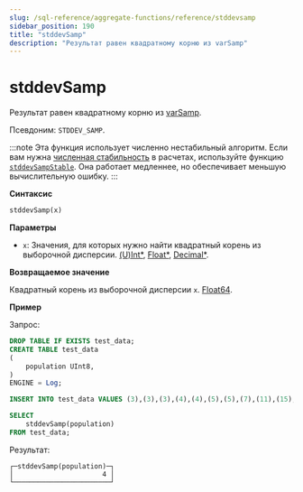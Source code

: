 ```yaml
---
slug: /sql-reference/aggregate-functions/reference/stddevsamp
sidebar_position: 190
title: "stddevSamp"
description: "Результат равен квадратному корню из varSamp"
---
```



# stddevSamp

Результат равен квадратному корню из [varSamp](../../../sql-reference/aggregate-functions/reference/varsamp.md).

Псевдоним: `STDDEV_SAMP`.

:::note
Эта функция использует численно нестабильный алгоритм. Если вам нужна [численная стабильность](https://en.wikipedia.org/wiki/Numerical_stability) в расчетах, используйте функцию [`stddevSampStable`](../reference/stddevsampstable.md). Она работает медленнее, но обеспечивает меньшую вычислительную ошибку.
:::

**Синтаксис**

```sql
stddevSamp(x)
```

**Параметры**

- `x`: Значения, для которых нужно найти квадратный корень из выборочной дисперсии. [(U)Int*](../../data-types/int-uint.md), [Float*](../../data-types/float.md), [Decimal*](../../data-types/decimal.md).

**Возвращаемое значение**

Квадратный корень из выборочной дисперсии `x`. [Float64](../../data-types/float.md).

**Пример**

Запрос:

```sql
DROP TABLE IF EXISTS test_data;
CREATE TABLE test_data
(
    population UInt8,
)
ENGINE = Log;

INSERT INTO test_data VALUES (3),(3),(3),(4),(4),(5),(5),(7),(11),(15);

SELECT
    stddevSamp(population)
FROM test_data;
```

Результат:

```response
┌─stddevSamp(population)─┐
│                      4 │
└────────────────────────┘
```
